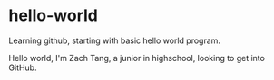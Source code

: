 # hello-world
Learning github, starting with basic hello world program.

Hello world, I'm Zach Tang, a junior in highschool, looking to get into GitHub.
